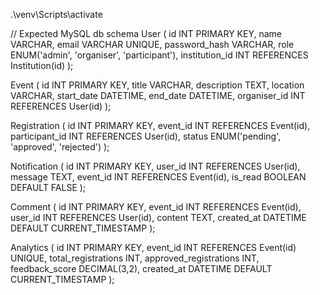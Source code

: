 .\venv\Scripts\activate

// Expected MySQL db schema
User (
    id INT PRIMARY KEY,
    name VARCHAR,
    email VARCHAR UNIQUE,
    password_hash VARCHAR,
    role ENUM('admin', 'organiser', 'participant'),
    institution_id INT REFERENCES Institution(id)
);

Event (
    id INT PRIMARY KEY,
    title VARCHAR,
    description TEXT,
    location VARCHAR,
    start_date DATETIME,
    end_date DATETIME,
    organiser_id INT REFERENCES User(id)
);

Registration (
    id INT PRIMARY KEY,
    event_id INT REFERENCES Event(id),
    participant_id INT REFERENCES User(id),
    status ENUM('pending', 'approved', 'rejected')
);

Notification (
    id INT PRIMARY KEY,
    user_id INT REFERENCES User(id),
    message TEXT,
    event_id INT REFERENCES Event(id),
    is_read BOOLEAN DEFAULT FALSE
);

Comment (
    id INT PRIMARY KEY,
    event_id INT REFERENCES Event(id),
    user_id INT REFERENCES User(id),
    content TEXT,
    created_at DATETIME DEFAULT CURRENT_TIMESTAMP
);

Analytics (
    id INT PRIMARY KEY,
    event_id INT REFERENCES Event(id) UNIQUE,
    total_registrations INT,
    approved_registrations INT,
    feedback_score DECIMAL(3,2),
    created_at DATETIME DEFAULT CURRENT_TIMESTAMP
);
